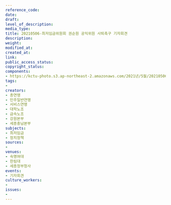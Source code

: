 ```yaml
---
reference_code: 
date: 
draft: 
level_of_description: 
media_type: 
title: 20210506-최저임금위원회 권순원 공익위원 사퇴촉구 기자회견
description: 
weight: 
modified_at: 
created_at: 
link: 
public_access_status: 
copyright_status: 
components:
- https://kctu-photo.s3.ap-northeast-2.amazonaws.com/2021년/5월/20210506-최저임금위원회+권순원+공익위원+사퇴촉구+기자회견/photo_2021-05-06_11-28-34.jpg
tags:
- 
creators:
- 총연맹
- 민주일반연맹
- 서비스연맹
- 대학노조
- 금속노조
- 강원본부
- 세종충남본부
subjects:
- 최저임금
- 정치정책
sources:
- 
venues:
- 숙명여대
- 한림대
- 세종정부청사
events:
- 기자회견
culture_workers:
- 
issues:
- 
---
```

